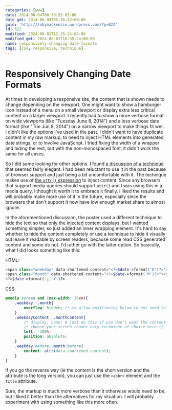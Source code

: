 ```yaml
---
categories: [www]
date: 2014-06-04T00:36:52-05:00
date_gmt: 2014-06-04T05:36:52+00:00
guid: 'http://tobymackenzie.wordpress.com/?p=622'
id: 622
modified: 2024-08-01T12:35:24-04:00
modified_gmt: 2024-08-01T16:35:24+00:00
name: responsively-changing-date-formats
tags: [css, responsive, technique]
---
```


Responsively Changing Date Formats
==================================

At times in developing a responsive site, the content that is shown needs to change depending on the viewport.  One might want to show a hamburger icon instead of a menu on a small viewport or display extra less critical content on a larger viewport.  I recently had to show a more verbose format on wide viewports (like "Tuesday June 8, 2014") and a less verbose date format (like "Tue Jun 8, 2014") on a narrow viewport to make things fit well.  I didn't like the options I've used in the past.  I didn't want to have duplicate content in my raw markup, to need to inject HTML elements into generated date strings, or to involve JavaScript.  I tried fixing the width of a wrapper and hiding the rest, but with the non-monospaced font, it didn't work the same for all cases.

So I did some looking for other options.  I found [a discussion of a technique](http://www.sitepoint.com/forums/showthread.php?775206-switching-date-format-in-responsive-web-design) that seemed fairly elegant.  I had been reluctant to use it in the past because of browser support and just being a bit uncomfortable with it.  The technique makes use of [the `attr()` expression](https://developer.mozilla.org/en-US/docs/Web/CSS/attr) to inject content.  Since any browsers that support media queries should support `attr()` and I was using this in a media query, I thought it worth it to embrace it finally.  I liked the results and will probably make more use of it in the future, especially since the browsers that don't support it now have low enough market share to almost ignore.

<!--more-->

In the aforementioned discussion, the poster used a different technique to hide the text so that only the injected content displays, but I wanted something simpler, so just added an inner wrapping element.  It's hard to say whether to hide the content completely or use a technique to hide it visually but leave it readable by screen readers, because some read CSS generated content and some do not.  I'd rather go with the latter option.  So basically, what I did looks something like this:

HTML:

``` php
<span class="weekday" data-shortened-content="<?=$date->format('D')?>"><span class="weekdayContent"><?=$date->format('l')?></span></span> 
<span class="month" data-shortened-content="<?=$date->format('M')?>"><span class="monthContent"><?=$date->format('F')?></span></span> 
<?=$date->format('j, Y')?>
```

CSS:

``` css
@media screen and (max-width: 38em){
    .weekday, .month{
        overflow: hidden; /* to allow positioning below to not need to be as extreme */
    }
    .weekdayContent, .monthContent{
        /* display: none; # just do this if you don't want the content read by screen readers */
        /* choose your screen reader only technique of choice here */
        left: -100%;
        position: absolute;
    }
    .weekday:before,.month:before{
        content: attr(data-shortened-content);
    }
}
```

If you go the reverse way (ie the content is the short version and the attribute is the long version), you can just use the `<abbr>` element and the `title` attribute.

Sure, the markup is much more verbose than it otherwise would need to be, but I liked it better than the alternatives for my situation.  I will probably experiment with using something like this more often.
